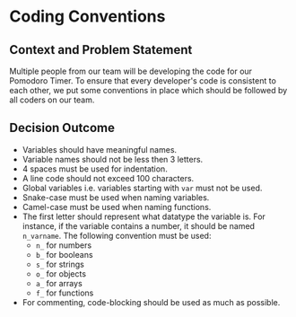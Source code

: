 # Coding Conventions

## Context and Problem Statement

Multiple people from our team will be developing the code for our Pomodoro Timer. To ensure that every developer's code is consistent to each other, we put some conventions in place which should be followed by all coders on our team.

## Decision Outcome

* Variables should have meaningful names.
* Variable names should not be less then 3 letters.
* 4 spaces must be used for indentation.
* A line code should not exceed 100 characters. 
* Global variables i.e. variables starting with ```var``` must not be used.
* Snake-case must be used when naming variables.
* Camel-case must be used when naming functions.
* The first letter should represent what datatype the variable is. For instance, if the variable contains a number, it should be named ```n_varname```. The following convention must be used:
  - ```n_``` for numbers
  - ```b_``` for booleans
  - ```s_``` for strings
  - ```o_``` for objects
  - ```a_``` for arrays
  - ```f_``` for functions
* For commenting, code-blocking should be used as much as possible.
